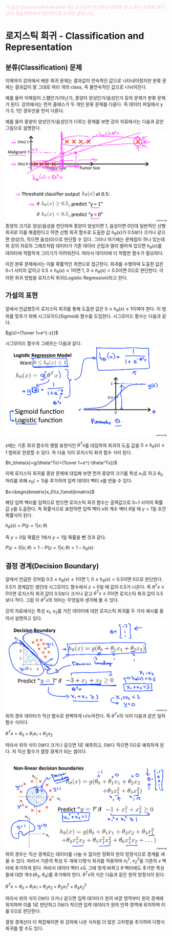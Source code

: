 <script type="text/javascript" 
src="https://cdn.mathjax.org/mathjax/latest/MathJax.js?config=TeX-AMS_HTML">
</script>

<span style="color:pink">*이 글은 Coursera에서 Andrew Ng 교수님의 머신러닝 강의를 듣고 읽기 자료를 읽으면서 복습차원에서 개인적으로 요약한 글입니다.*<span>

# 로지스틱 회귀 - Classification and Representation

## 분류(Classification) 문제
이제까지 강의에서 배운 회귀 문제는 결과값이 연속적인 값으로 나타내어졌지만 분류 문제는 결과값이 말 그대로 여러 개의 class, 즉 불연속적인 값으로 나뉘어진다. 

예를 들어 이메일이 스팸인가/아닌가, 종양이 양성인가/음성인가 등의 문제가 분류 문제가 된다. 강의에서는 먼저 클래스가 두 개인 분류 문제를 다룬다. 즉 데이터 파일에서 y가 0, 1인 경우만을 먼저 다룬다. 

예를 들어 종양이 양성인가/음성인가 다루는 문제를 보면 강의 자료에서는 다음과 같은 그림으로 설명한다.\
![종양 문제](image/bclassification.png)\
종양의 크기로 양성/음성을 판단하며 종양이 양성이면 1, 음성이면 0인데 일반적인 선형 회귀로 이를 해결한다고 하면 선형 회귀 함수로 도출한 값 $h_\theta(x)$가 0.5보다 크거나 같으면 양성(1), 작으면 음성(0)으로 판단할 수 있다. 그러나 여기에는 문제점이 하나 있는데 위 강의 자료의 그래프처럼 데이터가 기존 데이터 군집과 멀리 떨어져 있으면 $h_\theta(x)$를 데이터에 적합하게 그리기가 어려워진다. 따라서 데이터에 더 적합한 함수가 필요하다.

이진 분류 문제에서는 이를 확률적인 측면으로 접근한다. 회귀를 수행하여 도출한 값은 0~1 사이의 값이고 $0.5\le h_\theta(x)\le 1$이면 1, $0\le h_\theta(x)<0.5$이면 0으로 판단한다. 이러한 회귀 방법을 로지스틱 회귀(Logistic Regression)라고 한다.

## 가설의 표현
앞에서 언급했듯이 로지스틱 회귀를 통해 도출한 값은 $0\le h_\theta(x)\le 1$이여야 한다. 이 범위를 맞추기 위해 시그모이드(Sigmoid) 함수를 도입한다. 시그모이드 함수는 다음과 같다.

$g(z)={1\over 1+e^{-z}}$

시그모이드 함수의 그래프는 다음과 같다.\
![시그모이드 함수](image/sigmoid.png)

z에는 기존 회귀 함수의 행렬 표현식인 $\theta^Tx$를 대입하여 회귀의 도출 값을  $0\le h_\theta(x)\le 1$ 범위로 한정할 수 있다. 즉 다음 식이 로지스틱 회귀 함수 식이 된다.

$h_\theta(x)=g(\theta^Tx)={1\over 1+e^{-\theta^Tx}}$

이제 로지스틱 회귀를 종양 문제에 대입해 보면 먼저 종양의 크기를 특성 $x_1$로 하고 $\theta_0$ 처리를 위해 $x_0(=1)$을 추가하여 입력 데이터 벡터 $x$를 만들 수 있다.

$x=\begin{bmatrix}x_0\\x_1\end{bmatrix}$

해당 입력 벡터를 입력으로 받으면 로지스틱 회귀 함수는 출력값으로 0~1 사이의 확률값 y를 도출한다. 즉 확률식으로 표현하면 입력 벡터 $x$와 계수 벡터 $\theta$일 때 $y=1$일 조건확률식이 된다.

$h_\theta(x)=P(y=1|x;\theta)$

즉 $y=0$일 확률은 1에서 $y=1$일 확률을 뺀 것과 같다.

$P(y=0|x;\theta) = 1-P(y=1|x;\theta)=1-h_\theta(x)$

## 결정 경계(Decision Boundary)
앞에서 언급한 것처럼 $0.5\le h_\theta(x)\le 1$이면 1, $0\le h_\theta(x)<0.5$이면 0으로 판단한다. 0.5가 경계값인 셈인데 시그모이드 함수에서 $z=0$일 때 값이 0.5가 나온다. 즉 $\theta^Tx\ge 0$이면 로지스틱 회귀 값이 0.5보다 크거나 같고 $\theta^Tx\le 0$이면 로지스틱 회귀 값이 0.5보다 작다. 그럼 이 $\theta^Tx$의 의미는 무엇일까 생각해 볼 수 있다.

강의 자료에서는 특성 $x_1$, $x_2$를 가진 데이터에 대한 로지스틱 회귀를 두 가지 예시를 들어서 설명하고 있다.\
![직선 경계](image/feature2boundary.png)\
위의 경우 데이터가 직선 함수로 완벽하게 나누어진다. 즉 $\theta^Tx$의 식이 다음과 같은 일차함수 식이다.

$\theta^Tx=\theta_0+\theta_1x_1+\theta_2x_2$

따라서 위의 식이 0보다 크거나 같으면 1로 예측하고, 0보다 작으면 0으로 예측하게 된다. 저 직선 함수가 결정 경계가 되는 셈이다.

![비선형 경계](/week3/image/nonlinearboundary.png)\
위의 경우는 직선 경계로는 데이터를 나눌 수 없지만 정확히 원의 방정식으로 경계를 세울 수 있다. 따라서 기존의 특성 두 개에 다항식 회귀를 적용하여 $x_1^2$, $x_2^2$을 기존의 $x$ 벡터에 추가하게 된다. 따라서 데이터 벡터 $x$도 그에 맞게 바뀌고 $\theta$ 벡터에도 추가한 특성들에 대한 계수($\theta_3$, $\theta_4$)를 추가해야 한다. $\theta^Tx$의 식은 다음과 같은 원의 방정식이 된다.

$\theta^Tx=\theta_0+\theta_1x_1+\theta_2x_2+\theta_3x_1^2+\theta_4x_2^2$

따라서 위의 식이 0보다 크거나 같으면 입력 데이터가 원의 바깥 영역부터 원의 경계에 위치하며 이를 1로 판단하고 0보다 작으면 입력 데이터가 원의 안쪽 영역에 위치하며 이를 0으로 판단한다.

결정 경계선이 더 복잡해지면 위 강의에 나온 식처럼 더 많은 고차항을 추가하여 다항식 회귀를 할 수도 있다. 

